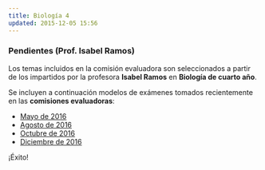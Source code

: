 ```yaml
---
title: Biología 4
updated: 2015-12-05 15:56
---
```


### Pendientes (Prof. Isabel Ramos) 

Los temas incluidos en la comisión evaluadora son seleccionados a partir de los impartidos por la profesora **Isabel Ramos** en **Biología de cuarto año**. 

Se incluyen a continuación modelos de exámenes tomados recientemente en las **comisiones evaluadoras**: 

* [Mayo de 2016](../medocs/4biol/ramos/2016_05_24_com_eva_biologia4_ramos.pdf)
* [Agosto de 2016](../medocs/4biol/ramos/2016_08_02_com_eva_biologia4_ramos.pdf)
* [Octubre de 2016](../medocs/4biol/ramos/2016_10_com_eva_biologia4_ramos.pdf)
* [Diciembre de 2016](../medocs/4biol/ramos/2016_12_06_com_eva_biologia4_ramos.pdf)

¡Éxito!
